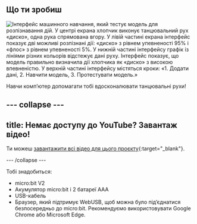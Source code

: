 ## Що ти зробиш

![Інтерфейс машинного навчання, який тестує модель для розпізнавання дій. У центрі екрана хлопчик виконує танцювальний рух «диско», одна рука спрямована вгору. У лівій частині екрана інтерфейс показує дві можливі розпізнані дії: «диско» з рівнем упевненості 95% і «флос» з рівнем упевненості 5%. У нижній частині інтерфейсу графік із лініями різних кольорів відстежує дані руху. Інтерфейс показує, що модель правильно визначила дії хлопчика як «диско» з високою впевненістю. У верхній частині інтерфейсу містяться кроки: «1. Додати дані, 2. Навчити модель, 3. Протестувати модель.»](images/wywm.png)

Навчи комп’ютер допомагати тобі вдосконалювати танцювальні рухи!

## --- collapse ---

## title: Немає доступу до YouTube? Завантаж відео!

Ти можеш [завантажити всі відео для цього проєкту](https://rpf.io/p/en/dance-detector-go){:target="_blank"}.

\--- /collapse ---

Тобі знадобиться:

- micro:bit V2
- Акумулятор micro:bit і 2 батареї AAA
- USB-кабель
- Браузер, який підтримує WebUSB, щоб можна було підʼєднатися безпосередньо до micro:bit. Рекомендуємо використовувати Google Chrome або Microsoft Edge.